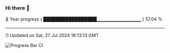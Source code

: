 ### Hi there 👋

⏳ Year progress { █████████████████▁▁▁▁▁▁▁▁▁▁▁▁▁ } 57.04 %

---

⏰ Updated on Sat, 27 Jul 2024 18:13:13 GMT

![Progress Bar CI](https://github.com/code-lakshay/GitHub-Actions-Demo/workflows/Progress%20Bar%20CI/badge.svg)
